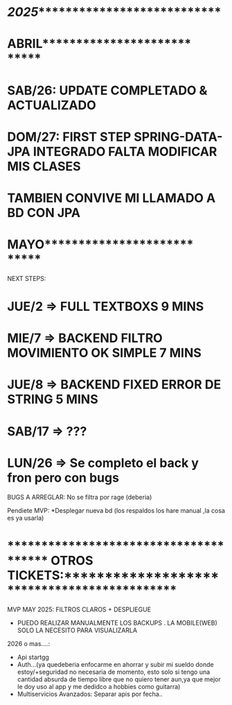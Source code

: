 # *********************************2025************************************************************
# ********************************ABRIL***********************************************************
# SAB/26: UPDATE COMPLETADO & ACTUALIZADO
# DOM/27: FIRST STEP SPRING-DATA-JPA INTEGRADO FALTA MODIFICAR MIS CLASES
#         TAMBIEN CONVIVE MI LLAMADO A BD CON JPA 
# ********************************MAYO***********************************************************
NEXT STEPS:
# JUE/2  => FULL TEXTBOXS                         9 MINS
# MIE/7  => BACKEND FILTRO MOVIMIENTO OK SIMPLE   7 MINS
# JUE/8  => BACKEND FIXED ERROR DE STRING         5 MINS
# SAB/17 => ??? 
# LUN/26 => Se completo el back y fron pero con bugs

BUGS A ARREGLAR:
 No se filtra por rage (deberia)
 
 Pendiete MVP:
  *Desplegar nueva bd (los respaldos los hare manual ,la cosa es ya usarla)



# ************************************** OTROS TICKETS:********************************************
MVP MAY 2025: FILTROS CLAROS + DESPLIEGUE 
 * PUEDO REALIZAR MANUALMENTE LOS BACKUPS . LA MOBILE(WEB) SOLO LA NECESITO PARA VISUALIZARLA























  2026 o mas....:
  *  Api startgg 
  *  Auth...(ya quedeberia enfocarme en ahorrar y subir mi sueldo donde estoy/+seguridad no necesaria de momento, esto solo si tengo una cantidad absurda de tiempo libre que no quiero tener aun,ya que mejor le doy uso al app y me dedidco a hobbies como guitarra)
  *  Multiservicios Avanzados: Separar apis por fecha..